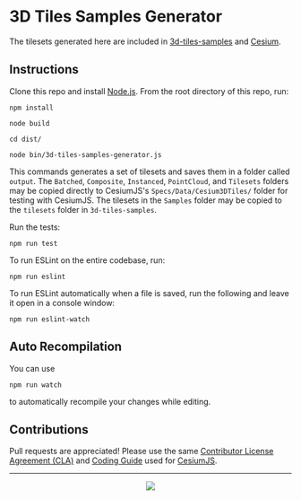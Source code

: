 # 3D Tiles Samples Generator

The tilesets generated here are included in [3d-tiles-samples](https://github.com/CesiumGS/3d-tiles-samples) and [Cesium](https://github.com/CesiumGS/cesium).

## Instructions

Clone this repo and install [Node.js](http://nodejs.org/).  From the root directory of this repo, run:

```
npm install

node build

cd dist/

node bin/3d-tiles-samples-generator.js
```

This commands generates a set of tilesets and saves them in a folder called `output`. The `Batched`, `Composite`, `Instanced`, `PointCloud`, and `Tilesets` folders may be copied directly to CesiumJS's `Specs/Data/Cesium3DTiles/` folder for testing with CesiumJS. The tilesets in the `Samples` folder may be copied to the `tilesets` folder in `3d-tiles-samples`.

Run the tests:
```
npm run test
```
To run ESLint on the entire codebase, run:
```
npm run eslint
```
To run ESLint automatically when a file is saved, run the following and leave it open in a console window:
```
npm run eslint-watch
```

## Auto Recompilation
You can use
```
npm run watch
```

to automatically recompile your changes while editing.

## Contributions

Pull requests are appreciated!  Please use the same [Contributor License Agreement (CLA)](https://github.com/CesiumGS/cesium/blob/master/CONTRIBUTING.md) and [Coding Guide](https://github.com/CesiumGS/cesium/blob/master/Documentation/Contributors/CodingGuide/README.md) used for [CesiumJS](https://cesium.com/cesiumjs/).

---

<p align="center">
<a href="https://cesium.com/"><img src="doc/cesium.png" onerror="this.src='cesium.png'"/></a>
</p>

